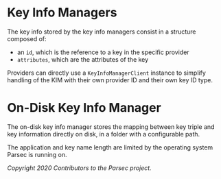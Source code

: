 # Key Info Managers

The key info stored by the key info managers consist in a structure composed of:

- an `id`, which is the reference to a key in the specific provider
- `attributes`, which are the attributes of the key

Providers can directly use a `KeyInfoManagerClient` instance to simplify handling of the KIM with
their own provider ID and their own key ID type.

# On-Disk Key Info Manager

The on-disk key info manager stores the mapping between key triple and key information directly on
disk, in a folder with a configurable path.

The application and key name length are limited by the operating system Parsec is running on.

*Copyright 2020 Contributors to the Parsec project.*
